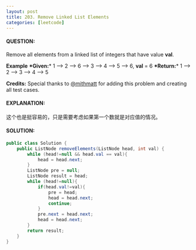 ```yaml
---
layout: post
title: 203. Remove Linked List Elements
categories: [leetcode]
---
```


#### QUESTION:

Remove all elements from a linked list of integers that have value **val**.

**Example**
**\*Given:*** 1 --> 2 --> 6 --> 3 --> 4 --> 5 --> 6, **val** = 6
**\*Return:*** 1 --> 2 --> 3 --> 4 --> 5

**Credits:**
Special thanks to [@mithmatt](https://leetcode.com/discuss/user/mithmatt) for adding this problem and creating all test cases.

#### EXPLANATION:

这个也是挺容易的，只是需要考虑如果第一个数就是对应值的情况。

#### SOLUTION:

```java
public class Solution {
    public ListNode removeElements(ListNode head, int val) {
        while (head!=null && head.val == val){
            head = head.next;
        }
        ListNode pre = null;
        ListNode result = head;
        while (head!=null){
            if(head.val!=val){
                pre = head;
                head = head.next;
                continue;
            }
            pre.next = head.next;
            head = head.next;
        }
        return result;
    }
}
```

